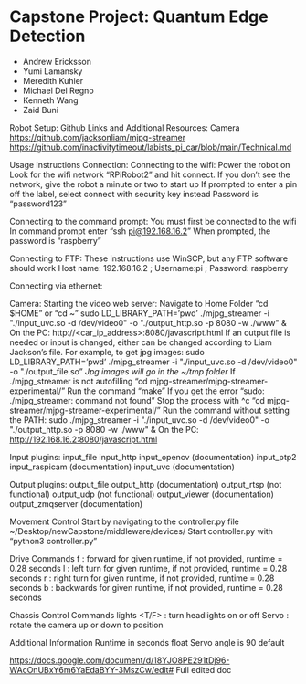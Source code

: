 <h1>Capstone Project: Quantum Edge Detection</h1>

- Andrew Ericksson
- Yumi Lamansky
- Meredith Kuhler
- Michael Del Regno
- Kenneth Wang
- Zaid Buni

Robot Setup:
Github Links and Additional Resources:
Camera
https://github.com/jacksonliam/mjpg-streamer 
https://github.com/inactivitytimeout/labists_pi_car/blob/main/Technical.md


Usage Instructions
Connection:
Connecting to the wifi:
Power the robot on
Look for the wifi network “RPiRobot2” and hit connect. If you don’t see the network, give the robot a minute or two to start up
If prompted to enter a pin off the label, select connect with security key instead
Password is “password123”

Connecting to the command prompt:
You must first be connected to the wifi
In command prompt enter “ssh pi@192.168.16.2”
When prompted, the password is “raspberry”

Connecting to FTP:
These instructions use WinSCP, but any FTP software should work
Host name: 192.168.16.2 ; Username:pi ; Password: raspberry

Connecting via ethernet:





Camera:
Starting the video web server:
Navigate to Home Folder “cd $HOME” or “cd ~”
sudo LD_LIBRARY_PATH=’pwd’ ./mjpg_streamer -i "./input_uvc.so -d /dev/video0" -o "./output_http.so -p 8080 -w ./www" & On the PC: http://<car_ip_address>:8080/javascript.html
If an output file is needed or input is changed, either can be changed according to Liam Jackson’s file.
For example, to get jpg images: sudo LD_LIBRARY_PATH=’pwd’ ./mjpg_streamer -i "./input_uvc.so -d /dev/video0" -o "./output_file.so”
*Jpg images will go in the ~/tmp folder*
If ./mjpg_streamer is not autofilling
“cd mjpg-streamer/mjpg-streamer-experimental/”
Run the command “make”
If you get the error “sudo: ./mjpg_streamer: command not found”
Stop the process with ^c
“cd mjpg-streamer/mjpg-streamer-experimental/”
Run the command without setting the PATH: sudo ./mjpg_streamer -i "./input_uvc.so -d /dev/video0" -o "./output_http.so -p 8080 -w ./www" & On the PC: http://192.168.16.2:8080/javascript.html


Input plugins:
input_file
input_http
input_opencv (documentation)
input_ptp2
input_raspicam (documentation)
input_uvc (documentation)


Output plugins:
output_file
output_http (documentation)
output_rtsp (not functional)
output_udp (not functional)
output_viewer (documentation)
output_zmqserver (documentation)






Movement Control
Start by navigating to the controller.py file
~/Desktop/newCapstone/middleware/devices/
Start controller.py with “python3 controller.py”


Drive Commands
f <runtime> : forward for given runtime, if not provided, runtime = 0.28 seconds
l <runtime> : left turn for given runtime, if not provided, runtime = 0.28 seconds
r <runtime> : right turn for given runtime, if not provided, runtime = 0.28 seconds
b <runtime> :  backwards for given runtime, if not provided, runtime = 0.28 seconds


Chassis Control Commands
lights <T/F> : turn headlights on or off
Servo <angle in degrees> : rotate the camera up or down to position


Additional Information
Runtime in seconds float
Servo angle is 90 default


https://docs.google.com/document/d/18YJO8PE291tDj96-WAcOnUBxY6m6YaEdaBYY-3MszCw/edit#
Full edited doc
